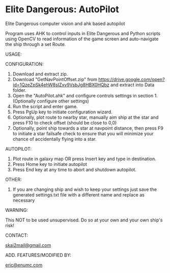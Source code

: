 # Elite Dangerous: AutoPilot
Elite Dangerous computer vision and ahk based autopilot

Program uses AHK to control inputs in Elite Dangerous and Python scripts using OpenCV
to read information of the game screen and auto-navigate the ship through a set Route.



USAGE:

CONFIGURATION:
1. Download and extract zip.
2. Download "GetNavPointOffset.zip" from https://drive.google.com/open?id=1QzeZpSk4ehW8sIZxv9VsbJg8HBX0HQbz and extract into Data folder.
3. Open the "AutoPilot.ahk" and configure controls settings in section 1. (Optionally configure other settings)
4. Run the script and enter game.
5. Press PgUp key to initiate configuration wizard.
6. Optionally, plot route to nearby star, manually aim ship at the star and press F10 to check offset (should be close to 0,0)
7. Optionally, point ship towards a star at navpoint distance, then press F9 to initiate a star failsafe check to ensure that you will minimize your chance of accidentally flying into a star. 

AUTOPILOT:
1. Plot route in galaxy map OR press Insert key and type in destination.
2. Press Home key to initiate autopilot
3. Press End key at any time to abort and shutdown autopilot.

OTHER:
1. If you are changing ship and wish to keep your settings just save the generated settings.txt file with a different name and replace as necessary

WARNING:

This NOT to be used unsupervised. Do so at your own and your own ship's risk!

CONTACT:

skai2mail@gmail.com

ADD. FEATURES/MODIFIED BY:

eric@enumc.com

